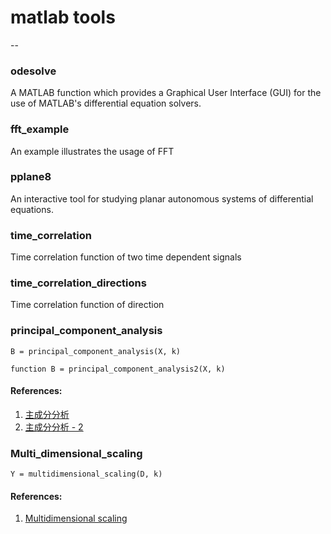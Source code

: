 # matlab tools
--

### odesolve
A MATLAB function which provides a Graphical User Interface (GUI) for the use of MATLAB's differential equation solvers.   

### fft_example
An example illustrates the usage of FFT

### pplane8
An interactive tool for studying planar autonomous systems of differential equations.

### time_correlation
Time correlation function of two time dependent signals

### time_correlation_directions
Time correlation function of direction

### principal_component_analysis
```matlab=
B = principal_component_analysis(X, k)
```
```matlab=
function B = principal_component_analysis2(X, k)
```

#### References:
1. [主成分分析](https://teshenglin.github.io/post/2020_principal_component_analysis/)
2. [主成分分析 - 2](https://teshenglin.github.io/post/2020_principal_component_analysis_2/)

### Multi_dimensional_scaling
```matlab=
Y = multidimensional_scaling(D, k)
```

#### References:
1. [Multidimensional scaling](https://teshenglin.github.io/post/2020_multi_dimensional_scaling/)
